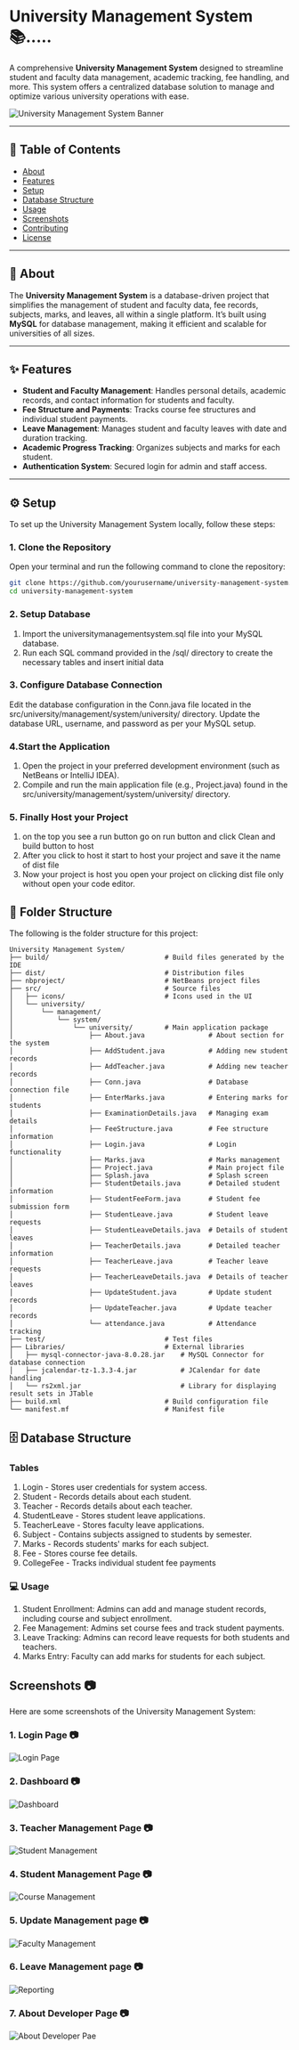 # University Management System 📚.....

A comprehensive **University Management System** designed to streamline student and faculty data management, academic tracking, fee handling, and more. This system offers a centralized database solution to manage and optimize various university operations with ease.

![University Management System Banner](https://github.com/amitkumardemo/University-Management-System/blob/main/Images/Main%20Page)

---

## 📑 Table of Contents
- [About](#about)
- [Features](#features)
- [Setup](#setup)
- [Database Structure](#database-structure)
- [Usage](#usage)
- [Screenshots](#screenshots)
- [Contributing](#contributing)
- [License](#license)

---

## 📘 About
The **University Management System** is a database-driven project that simplifies the management of student and faculty data, fee records, subjects, marks, and leaves, all within a single platform. It’s built using **MySQL** for database management, making it efficient and scalable for universities of all sizes.

---

## ✨ Features
- **Student and Faculty Management**: Handles personal details, academic records, and contact information for students and faculty.
- **Fee Structure and Payments**: Tracks course fee structures and individual student payments.
- **Leave Management**: Manages student and faculty leaves with date and duration tracking.
- **Academic Progress Tracking**: Organizes subjects and marks for each student.
- **Authentication System**: Secured login for admin and staff access.

---

## ⚙️ Setup

To set up the University Management System locally, follow these steps:

### 1. Clone the Repository

Open your terminal and run the following command to clone the repository:
```bash
git clone https://github.com/yourusername/university-management-system.git
cd university-management-system
```

### 2. Setup Database 
1. Import the universitymanagementsystem.sql file into your MySQL database.
2. Run each SQL command provided in the /sql/ directory to create the necessary tables and insert initial data

### 3. Configure Database Connection
Edit the database configuration in the Conn.java file located in the src/university/management/system/university/ directory. Update the database URL, username, and password as per your MySQL setup.

### 4.Start the Application
1. Open the project in your preferred development environment (such as NetBeans or IntelliJ IDEA).
2. Compile and run the main application file (e.g., Project.java) found in the src/university/management/system/university/ directory.

### 5. Finally Host your Project

1. on the top you see a run button go on run button and click Clean and build button to host
2. After you click to host it start to host your project and save it the name of dist file 
3. Now your project is host you open your project on clicking dist file only without open your code editor.
   
## 📂 Folder Structure

The following is the folder structure for this project:

```plaintext
University Management System/
├── build/                             # Build files generated by the IDE
├── dist/                              # Distribution files
├── nbproject/                         # NetBeans project files
├── src/                               # Source files
│   ├── icons/                         # Icons used in the UI
│   └── university/
│       └── management/
│           └── system/
│               └── university/        # Main application package
│                   ├── About.java                # About section for the system
│                   ├── AddStudent.java           # Adding new student records
│                   ├── AddTeacher.java           # Adding new teacher records
│                   ├── Conn.java                 # Database connection file
│                   ├── EnterMarks.java           # Entering marks for students
│                   ├── ExaminationDetails.java   # Managing exam details
│                   ├── FeeStructure.java         # Fee structure information
│                   ├── Login.java                # Login functionality
│                   ├── Marks.java                # Marks management
│                   ├── Project.java              # Main project file
│                   ├── Splash.java               # Splash screen
│                   ├── StudentDetails.java       # Detailed student information
│                   ├── StudentFeeForm.java       # Student fee submission form
│                   ├── StudentLeave.java         # Student leave requests
│                   ├── StudentLeaveDetails.java  # Details of student leaves
│                   ├── TeacherDetails.java       # Detailed teacher information
│                   ├── TeacherLeave.java         # Teacher leave requests
│                   ├── TeacherLeaveDetails.java  # Details of teacher leaves
│                   ├── UpdateStudent.java        # Update student records
│                   ├── UpdateTeacher.java        # Update teacher records
│                   └── attendance.java           # Attendance tracking
├── test/                              # Test files
├── Libraries/                         # External libraries
│   ├── mysql-connector-java-8.0.28.jar    # MySQL Connector for database connection
│   ├── jcalendar-tz-1.3.3-4.jar           # JCalendar for date handling
│   └── rs2xml.jar                         # Library for displaying result sets in JTable
├── build.xml                          # Build configuration file
└── manifest.mf                        # Manifest file

```
## 🗄️ Database Structure
### Tables
1. Login - Stores user credentials for system access.
2. Student - Records details about each student.
3. Teacher - Records details about each teacher.
4. StudentLeave - Stores student leave applications.
5. TeacherLeave - Stores faculty leave applications.
6. Subject - Contains subjects assigned to students by semester.
7. Marks - Records students' marks for each subject.
8. Fee - Stores course fee details.
9. CollegeFee - Tracks individual student fee payments

### 💻 Usage
1. Student Enrollment: Admins can add and manage student records, including course and subject enrollment.
2. Fee Management: Admins set course fees and track student payments.
3. Leave Tracking: Admins can record leave requests for both students and teachers.
4. Marks Entry: Faculty can add marks for students for each subject.

## Screenshots 📷

Here are some screenshots of the University Management System:

### 1. Login Page 📷
![Login Page](https://github.com/amitkumardemo/University-Management-System/blob/main/Images/Login%20Page)

### 2. Dashboard 📷
![Dashboard](https://github.com/amitkumardemo/University-Management-System/blob/main/Images/Main%20Page)

### 3. Teacher Management Page 📷

![Student Management](https://github.com/amitkumardemo/University-Management-System/blob/main/Images/New%20Teacher%20Page)

### 4. Student Management Page 📷
![Course Management](https://github.com/amitkumardemo/University-Management-System/blob/main/Images/Student%20Page)

### 5. Update Management page 📷
![Faculty Management](https://github.com/amitkumardemo/University-Management-System/blob/main/Images/Update%20Teacher%20Details)

### 6. Leave Management page 📷
![Reporting](https://github.com/amitkumardemo/University-Management-System/blob/main/Images/Apply%20Leave%20Page)

### 7. About Developer Page 📷
![About Developer Pae](https://github.com/amitkumardemo/University-Management-System/blob/main/Images/About%20Developer)

